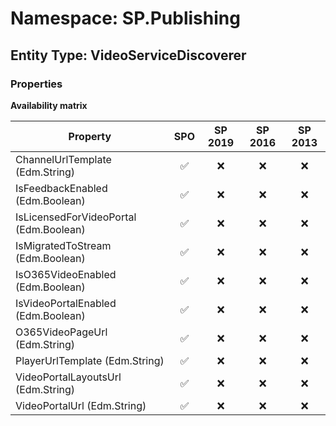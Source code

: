 # Namespace: SP.Publishing

## Entity Type: VideoServiceDiscoverer

### Properties

**Availability matrix**

Property | SPO | SP 2019 | SP 2016 | SP 2013
----------|:---:|:-------:|:-------:|:-------:
ChannelUrlTemplate (Edm.String) | ✅ | ❌ | ❌ | ❌
IsFeedbackEnabled (Edm.Boolean) | ✅ | ❌ | ❌ | ❌
IsLicensedForVideoPortal (Edm.Boolean) | ✅ | ❌ | ❌ | ❌
IsMigratedToStream (Edm.Boolean) | ✅ | ❌ | ❌ | ❌
IsO365VideoEnabled (Edm.Boolean) | ✅ | ❌ | ❌ | ❌
IsVideoPortalEnabled (Edm.Boolean) | ✅ | ❌ | ❌ | ❌
O365VideoPageUrl (Edm.String) | ✅ | ❌ | ❌ | ❌
PlayerUrlTemplate (Edm.String) | ✅ | ❌ | ❌ | ❌
VideoPortalLayoutsUrl (Edm.String) | ✅ | ❌ | ❌ | ❌
VideoPortalUrl (Edm.String) | ✅ | ❌ | ❌ | ❌